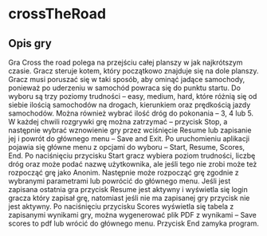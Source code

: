 # crossTheRoad

## Opis gry 

Gra Cross the road polega na przejściu całej planszy w jak najkrótszym czasie. Gracz steruje kotem, który początkowo znajduje się na dole planszy. Gracz musi poruszać się w taki sposób, aby ominąć jadące samochody, ponieważ po uderzeniu w samochód powraca się do punktu startu. 
Do wyboru są trzy poziomy trudności – easy, medium, hard, które różnią się od siebie ilością samochodów na drogach, kierunkiem oraz prędkością jazdy samochodów. Można również wybrać ilość dróg do pokonania – 3, 4 lub 5. 
W każdej chwili rozgrywki grę można zatrzymać – przycisk Stop, a następnie wybrać wznowienie gry przez wciśnięcie Resume lub zapisanie jej i powrót do głównego menu – Save and Exit.
Po uruchomieniu aplikacji pojawia się główne menu z opcjami do wyboru – Start, Resume, Scores, End.
Po naciśnięciu przycisku Start gracz wybiera poziom trudności, liczbę dróg oraz może podać nazwę użytkownika, ale jeśli tego nie zrobi może też rozpocząć grę jako Anonim. Następnie może rozpocząć grę zgodnie z wybranymi parametrami lub powrócić do głównego menu. 
Jeśli jest zapisana ostatnia gra przycisk Resume jest aktywny i wyświetla się login gracza który zapisał grę, natomiast jeśli nie ma zapisanej gry przycisk nie jest aktywny.
Po naciśnięciu przycisku Scores wyświetla się tabela z zapisanymi wynikami gry, można wygenerować plik PDF z wynikami – Save scores to pdf lub wrócić do głównego menu.
Przycisk End zamyka program.
